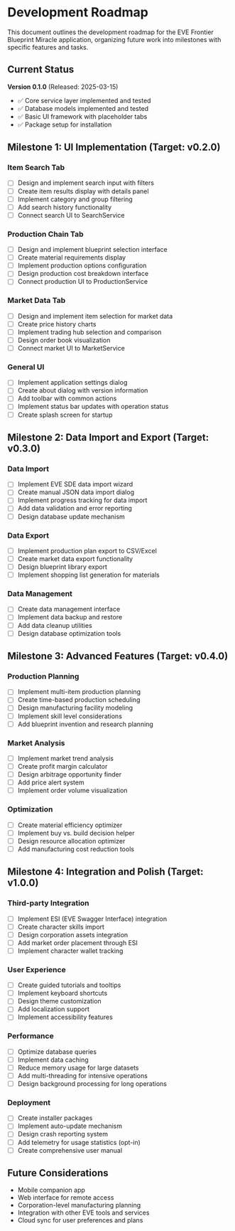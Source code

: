 # Development Roadmap

This document outlines the development roadmap for the EVE Frontier Blueprint Miracle application, organizing future work into milestones with specific features and tasks.

## Current Status

**Version 0.1.0** (Released: 2025-03-15)
- ✅ Core service layer implemented and tested
- ✅ Database models implemented and tested
- ✅ Basic UI framework with placeholder tabs
- ✅ Package setup for installation

## Milestone 1: UI Implementation (Target: v0.2.0)

### Item Search Tab
- [ ] Design and implement search input with filters
- [ ] Create item results display with details panel
- [ ] Implement category and group filtering
- [ ] Add search history functionality
- [ ] Connect search UI to SearchService

### Production Chain Tab
- [ ] Design and implement blueprint selection interface
- [ ] Create material requirements display
- [ ] Implement production options configuration
- [ ] Design production cost breakdown interface
- [ ] Connect production UI to ProductionService

### Market Data Tab
- [ ] Design and implement item selection for market data
- [ ] Create price history charts
- [ ] Implement trading hub selection and comparison
- [ ] Design order book visualization
- [ ] Connect market UI to MarketService

### General UI
- [ ] Implement application settings dialog
- [ ] Create about dialog with version information
- [ ] Add toolbar with common actions
- [ ] Implement status bar updates with operation status
- [ ] Create splash screen for startup

## Milestone 2: Data Import and Export (Target: v0.3.0)

### Data Import
- [ ] Implement EVE SDE data import wizard
- [ ] Create manual JSON data import dialog
- [ ] Implement progress tracking for data import
- [ ] Add data validation and error reporting
- [ ] Design database update mechanism

### Data Export
- [ ] Implement production plan export to CSV/Excel
- [ ] Create market data export functionality
- [ ] Design blueprint library export
- [ ] Implement shopping list generation for materials

### Data Management
- [ ] Create data management interface
- [ ] Implement data backup and restore
- [ ] Add data cleanup utilities
- [ ] Design database optimization tools

## Milestone 3: Advanced Features (Target: v0.4.0)

### Production Planning
- [ ] Implement multi-item production planning
- [ ] Create time-based production scheduling
- [ ] Design manufacturing facility modeling
- [ ] Implement skill level considerations
- [ ] Add blueprint invention and research planning

### Market Analysis
- [ ] Implement market trend analysis
- [ ] Create profit margin calculator
- [ ] Design arbitrage opportunity finder
- [ ] Add price alert system
- [ ] Implement order volume visualization

### Optimization
- [ ] Create material efficiency optimizer
- [ ] Implement buy vs. build decision helper
- [ ] Design resource allocation optimizer
- [ ] Add manufacturing cost reduction tools

## Milestone 4: Integration and Polish (Target: v1.0.0)

### Third-party Integration
- [ ] Implement ESI (EVE Swagger Interface) integration
- [ ] Create character skills import
- [ ] Design corporation assets integration
- [ ] Add market order placement through ESI
- [ ] Implement character wallet tracking

### User Experience
- [ ] Create guided tutorials and tooltips
- [ ] Implement keyboard shortcuts
- [ ] Design theme customization
- [ ] Add localization support
- [ ] Implement accessibility features

### Performance
- [ ] Optimize database queries
- [ ] Implement data caching
- [ ] Reduce memory usage for large datasets
- [ ] Add multi-threading for intensive operations
- [ ] Design background processing for long operations

### Deployment
- [ ] Create installer packages
- [ ] Implement auto-update mechanism
- [ ] Design crash reporting system
- [ ] Add telemetry for usage statistics (opt-in)
- [ ] Create comprehensive user manual

## Future Considerations

- Mobile companion app
- Web interface for remote access
- Corporation-level manufacturing planning
- Integration with other EVE tools and services
- Cloud sync for user preferences and plans 